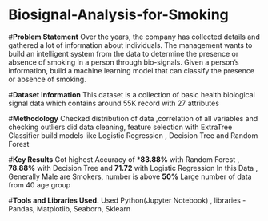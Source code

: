# Biosignal-Analysis-for-Smoking

#**Problem Statement**
Over the years, the company has collected details and gathered a lot of information about individuals. 
The management wants to build an intelligent system from the data to determine the presence or absence of smoking in a person through bio-signals. 
Given a person’s information, build a machine learning model that can classify the presence or absence of smoking.

#**Dataset Information**
This dataset is a collection of basic health biological signal data which contains around 55K record with 27 attributes

#**Methodology**
Checked distribution of data ,correlation of all variables and checking outliers
did data cleaning, feature selection with ExtraTree Classifier
build models like Logistic Regression , Decision Tree and Random Forest 

#**Key Results**
Got highest Accuracy of ***83.88%** with Random Forest , **78.88%** with Decision Tree and **71.72** with Logistic Regression 
In this Data , Generally Male are Smokers, number is above **50%** 
Large number of data from 40 age group 

#**Tools and Libraries Used.**
Used Python(Jupyter Notebook) , libraries - Pandas, Matplotlib, Seaborn, Sklearn
